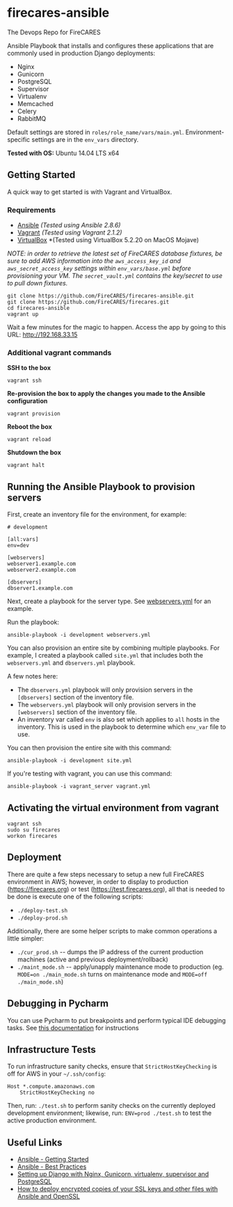 firecares-ansible
=================
The Devops Repo for FireCARES

Ansible Playbook that installs and configures these applications that are commonly used in production Django deployments:

- Nginx
- Gunicorn
- PostgreSQL
- Supervisor
- Virtualenv
- Memcached
- Celery
- RabbitMQ

Default settings are stored in ```roles/role_name/vars/main.yml```.  Environment-specific settings are in the ```env_vars``` directory.

**Tested with OS:** Ubuntu 14.04 LTS x64

## Getting Started

A quick way to get started is with Vagrant and VirtualBox.

### Requirements

- [Ansible](http://docs.ansible.com/intro_installation.html) *(Tested using Ansible 2.8.6)*
- [Vagrant](http://www.vagrantup.com/downloads.html) *(Tested using Vagrant 2.1.2)*
- [VirtualBox](https://www.virtualbox.org/wiki/Downloads) *(Tested using VirtualBox 5.2.20 on MacOS Mojave)

*NOTE: in order to retrieve the latest set of FireCARES database fixtures, be sure to add AWS information into the `aws_access_key_id` and `aws_secret_access_key` settings within `env_vars/base.yml` before provisioning your VM. The `secret_vault.yml` contains the key/secret to use to pull down fixtures.*

```
git clone https://github.com/FireCARES/firecares-ansible.git
git clone https://github.com/FireCARES/firecares.git
cd firecares-ansible
vagrant up
```

Wait a few minutes for the magic to happen.  Access the app by going to this URL: http://192.168.33.15

### Additional vagrant commands

**SSH to the box**

```
vagrant ssh
```

**Re-provision the box to apply the changes you made to the Ansible configuration**

```
vagrant provision
```

**Reboot the box**

```
vagrant reload
```

**Shutdown the box**

```
vagrant halt
```

## Running the Ansible Playbook to provision servers

First, create an inventory file for the environment, for example:

```
# development

[all:vars]
env=dev

[webservers]
webserver1.example.com
webserver2.example.com

[dbservers]
dbserver1.example.com
```

Next, create a playbook for the server type. See [webservers.yml](webservers.yml) for an example.

Run the playbook:

```
ansible-playbook -i development webservers.yml
```

You can also provision an entire site by combining multiple playbooks.  For example, I created a playbook called `site.yml` that includes both the `webservers.yml` and `dbservers.yml` playbook.

A few notes here:

- The `dbservers.yml` playbook will only provision servers in the `[dbservers]` section of the inventory file.
- The `webservers.yml` playbook will only provision servers in the `[webservers]` section of the inventory file.
- An inventory var called `env` is also set which applies to `all` hosts in the inventory.  This is used in the playbook to determine which `env_var` file to use.

You can then provision the entire site with this command:

```
ansible-playbook -i development site.yml
```

If you're testing with vagrant, you can use this command:

```
ansible-playbook -i vagrant_server vagrant.yml
```

## Activating the virtual environment from vagrant
```
vagrant ssh
sudo su firecares
workon firecares
```

## Deployment

There are quite a few steps necessary to setup a new full FireCARES environment in AWS; however, in order to display to production (https://firecares.org) or test (https://test.firecares.org), all that is needed to be done is execute one of the following scripts:

- `./deploy-test.sh`
- `./deploy-prod.sh`

Additionally, there are some helper scripts to make common operations a little simpler:

- `./cur_prod.sh` -- dumps the IP address of the current production machines (active and previous deployment/rollback)
- `./maint_mode.sh` -- apply/unapply maintenance mode to production (eg. `MODE=on ./main_mode.sh` turns on maintenance mode and `MODE=off ./main_mode.sh`)

## Debugging in Pycharm
You can use Pycharm to put breakpoints and perform typical IDE debugging tasks. See [this documentation](https://docs.google.com/document/d/1pX_wMXvgKCkCNdno_wdsHhsXcfiiPW8NOZaM_H-FAno/) for instructions

## Infrastructure Tests

To run infrastructure sanity checks, ensure that `StrictHostKeyChecking` is off for AWS in your `~/.ssh/config`:

```
Host *.compute.amazonaws.com
    StrictHostKeyChecking no
```

Then, run: `./test.sh` to perform sanity checks on the currently deployed development environment; likewise, run: `ENV=prod ./test.sh` to test the active production environment.

## Useful Links

- [Ansible - Getting Started](http://docs.ansible.com/intro_getting_started.html)
- [Ansible - Best Practices](http://docs.ansible.com/playbooks_best_practices.html)
- [Setting up Django with Nginx, Gunicorn, virtualenv, supervisor and PostgreSQL](http://michal.karzynski.pl/blog/2013/06/09/django-nginx-gunicorn-virtualenv-supervisor/)
- [How to deploy encrypted copies of your SSL keys and other files with Ansible and OpenSSL](http://www.calazan.com/how-to-deploy-encrypted-copies-of-your-ssl-keys-and-other-files-with-ansible-and-openssl/)
